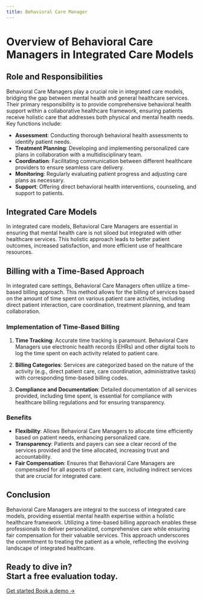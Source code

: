 ```yaml
---
title: Behavioral Care Manager
---
```


# Overview of Behavioral Care Managers in Integrated Care Models

## Role and Responsibilities

Behavioral Care Managers play a crucial role in integrated care models, bridging the gap between mental health and general healthcare services. Their primary responsibility is to provide comprehensive behavioral health support within a collaborative healthcare framework, ensuring patients receive holistic care that addresses both physical and mental health needs. Key functions include:

- **Assessment**: Conducting thorough behavioral health assessments to identify patient needs.
- **Treatment Planning**: Developing and implementing personalized care plans in collaboration with a multidisciplinary team.
- **Coordination**: Facilitating communication between different healthcare providers to ensure seamless care delivery.
- **Monitoring**: Regularly evaluating patient progress and adjusting care plans as necessary.
- **Support**: Offering direct behavioral health interventions, counseling, and support to patients.

## Integrated Care Models

In integrated care models, Behavioral Care Managers are essential in ensuring that mental health care is not siloed but integrated with other healthcare services. This holistic approach leads to better patient outcomes, increased satisfaction, and more efficient use of healthcare resources.

## Billing with a Time-Based Approach

In integrated care settings, Behavioral Care Managers often utilize a time-based billing approach. This method allows for the billing of services based on the amount of time spent on various patient care activities, including direct patient interaction, care coordination, treatment planning, and team collaboration.

### Implementation of Time-Based Billing

1. **Time Tracking**: Accurate time tracking is paramount. Behavioral Care Managers use electronic health records (EHRs) and other digital tools to log the time spent on each activity related to patient care.

2. **Billing Categories**: Services are categorized based on the nature of the activity (e.g., direct patient care, care coordination, administrative tasks) with corresponding time-based billing codes.

3. **Compliance and Documentation**: Detailed documentation of all services provided, including time spent, is essential for compliance with healthcare billing regulations and for ensuring transparency.

### Benefits

- **Flexibility**: Allows Behavioral Care Managers to allocate time efficiently based on patient needs, enhancing personalized care.
- **Transparency**: Patients and payers can see a clear record of the services provided and the time allocated, increasing trust and accountability.
- **Fair Compensation**: Ensures that Behavioral Care Managers are compensated for all aspects of patient care, including indirect services that are crucial for integrated care.

## Conclusion
Behavioral Care Managers are integral to the success of integrated care models, providing essential mental health expertise within a holistic healthcare framework. Utilizing a time-based billing approach enables these professionals to deliver personalized, comprehensive care while ensuring fair compensation for their valuable services. This approach underscores the commitment to treating the patient as a whole, reflecting the evolving landscape of integrated healthcare.


<div className="bg-indigo-100">
    <div className="max-w-7xl  py-24 sm:py-32 lg:flex lg:items-center lg:justify-between">
    <h2 className="text-2xl font-bold tracking-tight text-gray-900 sm:text-4xl">
        Ready to dive in?
        <br />
        Start a free evaluation today.
    </h2>
    <div className="mt-10 flex items-center gap-x-6 lg:mt-0 lg:flex-shrink-0">
        <a
        href="https://app.akello.io/signup"
        className="rounded-md bg-indigo-600 px-3.5 py-2.5 text-sm font-semibold text-white shadow-sm hover:bg-indigo-500 focus-visible:outline focus-visible:outline-2 focus-visible:outline-offset-2 focus-visible:outline-indigo-600"
        >
        Get started
        </a>
        <a href="https://calendly.com/akello-health/30-min-call" className="text-sm font-semibold leading-6 text-gray-900">
        Book a demo <span aria-hidden="true">→</span>
        </a>
    </div>
    </div>
</div>